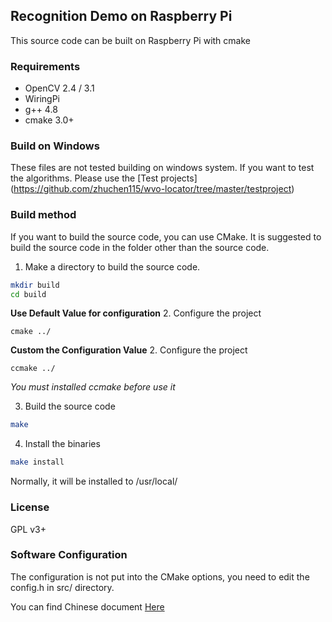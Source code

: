## Recognition Demo on Raspberry Pi
This source code can be built on Raspberry Pi with cmake

### Requirements
* OpenCV 2.4 / 3.1
* WiringPi
* g++ 4.8
* cmake 3.0+

### Build on Windows
These files are not tested building on windows system. If you want to test the algorithms. Please use the [Test projects] (https://github.com/zhuchen115/wvo-locator/tree/master/testproject) 

### Build method
If you want to build the source code, you can use CMake.
It is suggested to build the source code in the folder other than the source code.

1. Make a directory to build the source code.
```bash
mkdir build 
cd build
```
**Use Default Value for configuration**
2. Configure the project 
```shell
cmake ../
```
**Custom the Configuration Value**
2. Configure the project
```shell
ccmake ../
```
*You must installed ccmake before use it*

3. Build the source code
``` bash
make 
``` 

4. Install the binaries
```bash
make install
```
Normally, it will be installed to /usr/local/

### License

GPL v3+ 

### Software Configuration
The configuration is not put into the CMake options, you need to edit the config.h in src/ directory.

You can find Chinese document [Here](https://www.greatqq.com/2017/01/wvo-recognize-confiure) 

